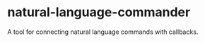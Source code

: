 natural-language-commander
==========================

A tool for connecting natural language commands with callbacks.
